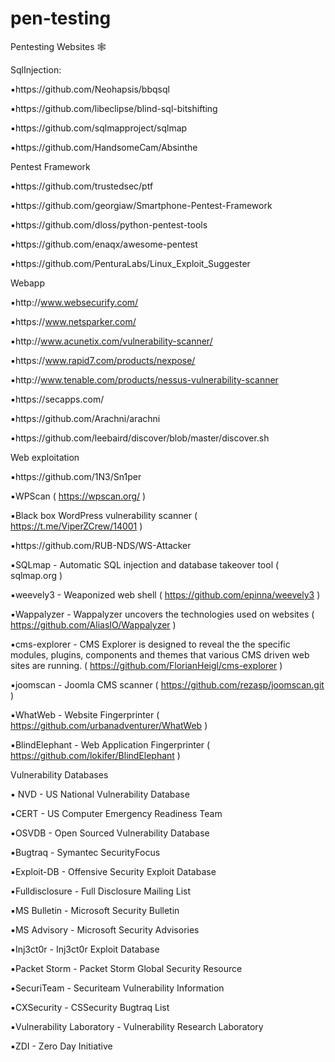 # pen-testing

Pentesting Websites 🕸

 SqlInjection:

▪️https://github.com/Neohapsis/bbqsql

▪️https://github.com/libeclipse/blind-sql-bitshifting

▪️https://github.com/sqlmapproject/sqlmap

▪️https://github.com/HandsomeCam/Absinthe

Pentest Framework

▪️https://github.com/trustedsec/ptf

▪️https://github.com/georgiaw/Smartphone-Pentest-Framework

▪️https://github.com/dloss/python-pentest-tools

▪️https://github.com/enaqx/awesome-pentest

▪️https://github.com/PenturaLabs/Linux_Exploit_Suggester

Webapp

▪️http://www.websecurify.com/

▪️https://www.netsparker.com/

▪️http://www.acunetix.com/vulnerability-scanner/

▪️https://www.rapid7.com/products/nexpose/

▪️http://www.tenable.com/products/nessus-vulnerability-scanner

▪️https://secapps.com/

▪️https://github.com/Arachni/arachni

▪️https://github.com/leebaird/discover/blob/master/discover.sh

 Web exploitation

▪️https://github.com/1N3/Sn1per

▪️WPScan ( https://wpscan.org/ )

▪️Black box WordPress vulnerability scanner ( https://t.me/ViperZCrew/14001 )

▪️https://github.com/RUB-NDS/WS-Attacker

▪️SQLmap - Automatic SQL injection and database takeover tool ( sqlmap.org )

▪️weevely3 - Weaponized web shell ( https://github.com/epinna/weevely3 )

▪️Wappalyzer - Wappalyzer uncovers the technologies used on websites ( https://github.com/AliasIO/Wappalyzer )

▪️cms-explorer - CMS Explorer is designed to reveal the the specific modules, plugins, components and themes that various CMS driven web sites are running. ( https://github.com/FlorianHeigl/cms-explorer )

▪️joomscan - Joomla CMS scanner ( https://github.com/rezasp/joomscan.git )

▪️WhatWeb - Website Fingerprinter ( https://github.com/urbanadventurer/WhatWeb )

▪️BlindElephant - Web Application Fingerprinter ( https://github.com/lokifer/BlindElephant )

Vulnerability Databases

▪️ NVD - US National Vulnerability Database

▪️CERT - US Computer Emergency Readiness Team

▪️OSVDB - Open Sourced Vulnerability Database

▪️Bugtraq - Symantec SecurityFocus

▪️Exploit-DB - Offensive Security Exploit Database

▪️Fulldisclosure - Full Disclosure Mailing List

▪️MS Bulletin - Microsoft Security Bulletin

▪️MS Advisory - Microsoft Security Advisories

▪️Inj3ct0r - Inj3ct0r Exploit Database

▪️Packet Storm - Packet Storm Global Security Resource

▪️SecuriTeam - Securiteam Vulnerability Information

▪️CXSecurity - CSSecurity Bugtraq List

▪️Vulnerability Laboratory - Vulnerability Research Laboratory

▪️ZDI - Zero Day Initiative
